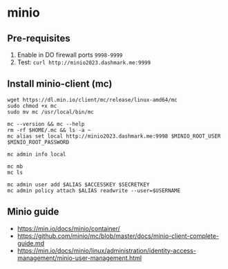 # minio

## Pre-requisites
1. Enable in DO firewall ports `9998-9999`
2. Test: `curl http://minio2023.dashmark.me:9999`

## Install minio-client (mc)
```
wget https://dl.min.io/client/mc/release/linux-amd64/mc
sudo chmod +x mc
sudo mv mc /usr/local/bin/mc

mc --version && mc --help
rm -rf $HOME/.mc && ls -a ~
mc alias set local http://minio2023.dashmark.me:9998 $MINIO_ROOT_USER $MINIO_ROOT_PASSWORD

mc admin info local

mc mb
mc ls

mc admin user add $ALIAS $ACCESSKEY $SECRETKEY
mc admin policy attach $ALIAS readwrite --user=$USERNAME
```

## Minio guide
- https://min.io/docs/minio/container/
- https://github.com/minio/mc/blob/master/docs/minio-client-complete-guide.md
- https://min.io/docs/minio/linux/administration/identity-access-management/minio-user-management.html